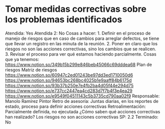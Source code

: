 # Tomar medidas correctivas sobre los problemas identificados

Atendida: Yes
Atendida 2: No
Cosas a hacer: 1. Definir en el proceso de manejo de riesgos que en caso de cambios para arreglar defectos, se tiene que llevar un registro en las minuta de la reunión.
2. Poner en claro que los riesgos no son las acciones correctivas, sino los cambios que se realicen.
3. Revisar el proceso para ver qué estamos haciendo parcialmente.
Cosas que ya tenemos: https://www.notion.so/349b15b299e846beb45066c69dddea68
Plan de riesgos
Matriz de riesgos
https://www.notion.so/60947c2ed01243be97dd3ed1710050d6
https://www.notion.so/94653bc268bc4025b1e9aaff84b6175d
https://www.notion.so/93b37b250e7e4fb2ba4d05f44e294d75
https://www.notion.so/e737cc2447ea4cd283d7f7b4f3e4ea29                   https://www.notion.so/e9549f04511143c5b3735cd790aa02f9
Responsable: Manolo Ramírez Pintor
Retro de asesoría: Juntas diarias, en los reportes de estado, proceso para definir acciones correctivas
Retroalimentación: Parcialmente definida, no ejecutada
¿Cómo saben qué acciones correctivas han realizado?
Los riesgos no son acciones correctivas
SP: 2.2
Terminado: No